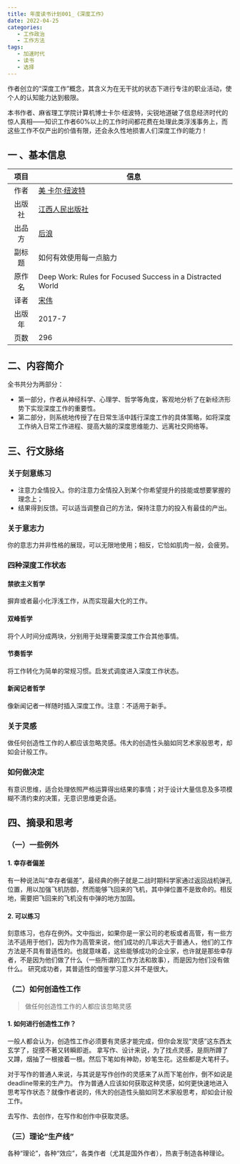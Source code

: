 ```yaml
---
title: 年度读书计划001_《深度工作》
date: 2022-04-25 
categories:
   - 工作政治
   - 工作方法
tags: 
   - 加速时代
   - 读书
   - 选择
---
```

作者创立的“深度工作”概念，其含义为在无干扰的状态下进行专注的职业活动，使个人的认知能力达到极限。
<!-- more -->

本书作者、麻省理工学院计算机博士卡尔·纽波特，尖锐地道破了信息经济时代的惊人真相——知识工作者60%以上的工作时间都花费在处理此类浮浅事务上，而这些工作不仅产出的价值有限，还会永久性地损害人们深度工作的能力！

## 一 、基本信息
|项目|信息|
|:----:|----|
作者|[美 卡尔·纽波特](https://book.douban.com/search/卡尔·纽波特)
出版社| [江西人民出版社](https://book.douban.com/press/2145)
出品方|[后浪](https://book.douban.com/producers/2)
副标题| 如何有效使用每一点脑力
原作名| Deep Work: Rules for Focused Success in a Distracted World
译者| [宋伟](https://book.douban.com/search/宋伟)
出版年|2017-7
页数|296

## 二、内容简介

全书共分为两部分：

- 第一部分，作者从神经科学、心理学、哲学等角度，客观地分析了在新经济形势下实现深度工作的重要性。
- 第二部分，则系统地传授了在日常生活中践行深度工作的具体策略，如将深度工作纳入日常工作进程、提高大脑的深度思维能力、远离社交网络等。

## 三、行文脉络
### 关于刻意练习
- 注意力全情投入。你的注意力全情投入到某个你希望提升的技能或想要掌握的理念上；
- 结果得到反馈。可以适当调整自己的方法，保持注意力的投入有最佳的产出。

### 关于意志力
你的意志力并非性格的展现，可以无限地使用；相反，它恰如肌肉一般，会疲劳。

### 四种深度工作状态
#### 禁欲主义哲学
摒弃或者最小化浮浅工作，从而实现最大化的工作。
#### 双峰哲学
将个人时间分成两块，分别用于处理需要深度工作合其他事情。
#### 节奏哲学
将工作转化为简单的常规习惯。启发式调度进入深度工作状态。
#### 新闻记者哲学
像新闻记者一样随时插入深度工作。注意：不适用于新手。

### 关于灵感
做任何创造性工作的人都应该忽略灵感。伟大的创造性头脑如同艺术家般思考，却如会计般工作。

### 如何做决定
有意识思维，适合处理依照严格运算得出结果的事情；对于设计大量信息及多项模糊不清约束的决策，无意识思维更合适。

## 四、摘录和思考
### （一）一些例外
#### 1. 幸存者偏差
有一种说法叫“幸存者偏差”，最经典的例子就是二战时期科学家通过返回战机弹孔位置，用以加强飞机防御，然而能够飞回来的飞机，其中弹位置不是致命的。相反地，需要把飞回来的飞机没有中弹的地方加固。
#### 2. 可以练习
刻意练习，也存在例外。文中指出，如果你是一家公司的老板或者高管，有一些方法不适用于他们，因为作为高管来说，他们成功的几率远大于普通人，他们的工作方法是不具有普适性的。也就意味着，这些能够成功的企业家，也许就是那些幸存者，不是因为他们做了什么（一些所谓的工作方法和故事），而是因为他们没有做什么。
研究成功者，其普适性的借鉴学习意义并不是很大。

### （二）如何创造性工作
> 做任何创造性工作的人都应该忽略灵感

#### 1. 如何进行创造性工作？
一般人都会认为，创造性工作必须要有灵感才能完成，但你会发现“灵感”这东西太玄学了，捉摸不著又转瞬即逝。
拿写作、设计来说，为了找点灵感，是厕所蹲了又蹲，烟抽了一根接着一根。然后下笔如有神助，妙笔生花。这些都是大笔杆子。

对于写作的普通人来说，与其说是写作创作的灵感来了从而下笔创作，倒不如说是deadline带来的生产力。
作为普通人应该如何获取这种灵感，如何更快速地进入思考写作状态？就像作者说的，伟大的创造性头脑如同艺术家般思考，却如会计般工作。

去写作、去创作，在写作和创作中获取灵感。

### （三）理论“生产线”
各种“理论”，各种“效应”，各类作者（尤其是国外作者），热衷于制造各种理论。
